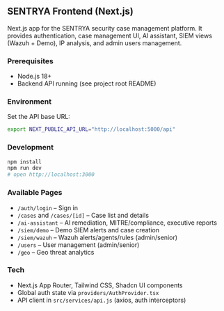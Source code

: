 ## SENTRYA Frontend (Next.js)

Next.js app for the SENTRYA security case management platform. It provides authentication, case management UI, AI assistant, SIEM views (Wazuh + Demo), IP analysis, and admin users management.

### Prerequisites

- Node.js 18+
- Backend API running (see project root README)

### Environment

Set the API base URL:

```bash
export NEXT_PUBLIC_API_URL="http://localhost:5000/api"
```

### Development

```bash
npm install
npm run dev
# open http://localhost:3000
```

### Available Pages

- `/auth/login` – Sign in
- `/cases` and `/cases/[id]` – Case list and details
- `/ai-assistant` – AI remediation, MITRE/compliance, executive reports
- `/siem/demo` – Demo SIEM alerts and case creation
- `/siem/wazuh` – Wazuh alerts/agents/rules (admin/senior)
- `/users` – User management (admin/senior)
- `/geo` – Geo threat analytics

### Tech

- Next.js App Router, Tailwind CSS, Shadcn UI components
- Global auth state via `providers/AuthProvider.tsx`
- API client in `src/services/api.js` (axios, auth interceptors)
